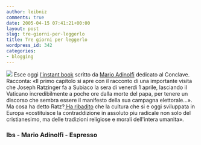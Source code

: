 ```yaml
---
author: leibniz
comments: true
date: 2005-04-15 07:41:21+00:00
layout: post
slug: tre-giorni-per-leggerlo
title: Tre giorni per leggerlo
wordpress_id: 342
categories:
- blogging
---
```


![](http://giotto.ibs.it/thumbnails/z14/8875890714.jpg) Esce oggi [l'instant book](http://www.internetbookshop.it/ser/serdsp.asp?shop=2057&c=HCJRU4IJRQGQT) scritto da [Mario Adinolfi](http://marioadinolfi.ilcannocchiale.it/?id_blogdoc=471328) dedicato al Conclave. Racconta: «Il primo capitolo si apre con il racconto di una importante visita che
Joseph Ratzinger fa a Subiaco la sera di venerdi 1 aprile, lasciando il
Vaticano incredibilmente a poche ore dalla morte del papa, per tenere
un discorso che sembra essere il manifesto della sua campagna
elettorale...». Ma cosa ha detto Ratz?[ Ha ribadito](http://www.chiesa.espressonline.it/dettaglio.jsp?id=28263) che la cultura che si e
oggi sviluppata in Europa «costituisce la contraddizione in assoluto
piu radicale non solo del cristianesimo, ma delle tradizioni religiose
e morali dell'intera umanita».  



### Ibs - Mario Adinolfi - Espresso
